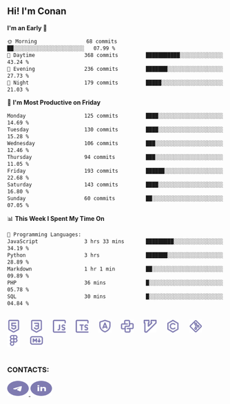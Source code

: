## Hi! I'm Conan

<!--START_SECTION:waka-->
**I'm an Early 🐤** 

```text
🌞 Morning                68 commits          ██░░░░░░░░░░░░░░░░░░░░░░░   07.99 % 
🌆 Daytime                368 commits         ███████████░░░░░░░░░░░░░░   43.24 % 
🌃 Evening                236 commits         ███████░░░░░░░░░░░░░░░░░░   27.73 % 
🌙 Night                  179 commits         █████░░░░░░░░░░░░░░░░░░░░   21.03 % 
```
📅 **I'm Most Productive on Friday** 

```text
Monday                   125 commits         ████░░░░░░░░░░░░░░░░░░░░░   14.69 % 
Tuesday                  130 commits         ████░░░░░░░░░░░░░░░░░░░░░   15.28 % 
Wednesday                106 commits         ███░░░░░░░░░░░░░░░░░░░░░░   12.46 % 
Thursday                 94 commits          ███░░░░░░░░░░░░░░░░░░░░░░   11.05 % 
Friday                   193 commits         ██████░░░░░░░░░░░░░░░░░░░   22.68 % 
Saturday                 143 commits         ████░░░░░░░░░░░░░░░░░░░░░   16.80 % 
Sunday                   60 commits          ██░░░░░░░░░░░░░░░░░░░░░░░   07.05 % 
```


📊 **This Week I Spent My Time On** 

```text
💬 Programming Languages: 
JavaScript               3 hrs 33 mins       █████████░░░░░░░░░░░░░░░░   34.19 % 
Python                   3 hrs               ███████░░░░░░░░░░░░░░░░░░   28.89 % 
Markdown                 1 hr 1 min          ██░░░░░░░░░░░░░░░░░░░░░░░   09.89 % 
PHP                      36 mins             █░░░░░░░░░░░░░░░░░░░░░░░░   05.78 % 
SQL                      30 mins             █░░░░░░░░░░░░░░░░░░░░░░░░   04.84 % 
```


<!--END_SECTION:waka-->


<br>

<div align="left">
  <img src="icons/skills/html.svg" height="30" alt="html5"/>
  <img width="15"/>
  <img src="icons/skills/css.svg" height="30" alt="css"/>
    <img width="15"/>
  <img src="icons/skills/javascript.svg" height="30" alt="javascript"/>
  <img width="15"/>
  <img src="icons/skills/typescript.svg" height="30" alt="typescript"/>
  <img width="15"/>
  <img src="icons/skills/angular.svg" height="30" alt="angular"/>
  <img width="15"/>
  <img src="icons/skills/python.svg" height="30" alt="python"/>
  <img width="15"/>
  <img src="icons/skills/vim.svg" height="30" alt="vim"  />
  <img width="15"/>
  <img src="icons/skills/c.svg" height="30" alt="c"/>
  <img width="15"/>
  <img src="icons/skills/git.svg" height="30" alt="git"/>
  <img width="15"/>
  <img src="icons/skills/figma.svg" height="30" alt="figma"/>
  <img width="15"/>
  <img src="icons/skills/markdown.svg" height="30" alt="markdown"/>
</div>

<br>


### CONTACTS:

<div align="left">
  <a href="https://t.me/gkkconan">
    <img src="icons/contacts/telegram.svg" width="50" height="35" alt="telegram"/>
  </a>
  <a href="https://www.linkedin.com/in/gkkconan">
    <img src="icons/contacts/linkedin.svg" width="50" height="35" alt="linkedin"/>
  </a>
</div>
